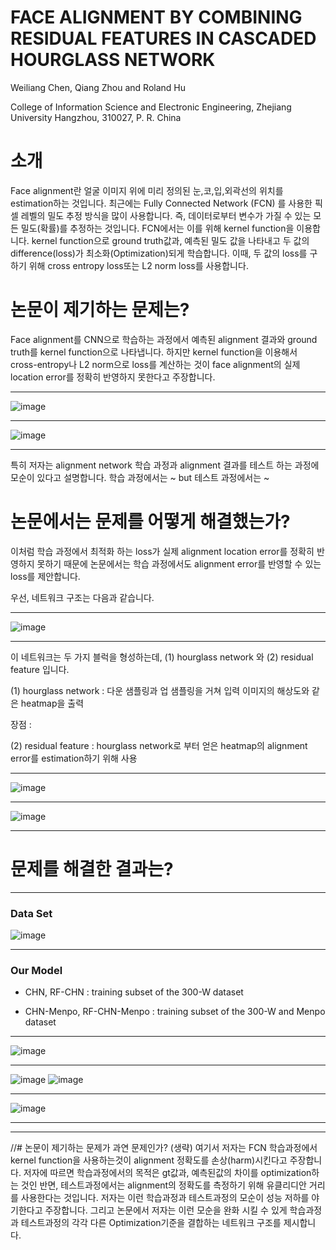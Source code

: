 # FACE ALIGNMENT BY COMBINING RESIDUAL FEATURES IN CASCADED HOURGLASS NETWORK

Weiliang Chen, Qiang Zhou and Roland Hu

College of Information Science and Electronic Engineering, Zhejiang University
Hangzhou, 310027, P. R. China

# 소개

Face alignment란 얼굴 이미지 위에 미리 정의된 눈,코,입,외곽선의 위치를 estimation하는 것입니다. 최근에는 Fully Connected Network (FCN) 를 사용한 픽셀 레벨의 밀도 추정 방식을 많이 사용합니다. 즉, 데이터로부터 변수가 가질 수 있는 모든 밀도(확률)를 추정하는 것입니다. FCN에서는 이를 위해 kernel function을 이용합니다. kernel function으로 ground truth값과, 예측된 밀도 값을 나타내고 두 값의 difference(loss)가 최소화(Optimization)되게 학습합니다. 이때, 두 값의 loss를 구하기 위해 cross entropy loss또는 L2 norm loss를 사용합니다. 

# 논문이 제기하는 문제는? 
  
Face alignment를 CNN으로 학습하는 과정에서 예측된 alignment 결과와 ground truth를 kernel function으로 나타냅니다. 하지만 kernel function을 이용해서 cross-entropy나 L2 norm으로 loss를 계산하는 것이 face alignment의 실제 location error를 정확히 반영하지 못한다고 주장합니다.

---

![image](https://user-images.githubusercontent.com/23207379/51083635-ccb19480-1760-11e9-91af-737b98b45dac.png)

---

![image](https://user-images.githubusercontent.com/23207379/51083649-f965ac00-1760-11e9-8578-679a4c535c91.png)  

---

특히 저자는 alignment network 학습 과정과 alignment 결과를 테스트 하는 과정에 모순이 있다고 설명합니다.
학습 과정에서는 ~ but 테스트 과정에서는 ~

# 논문에서는 문제를 어떻게 해결했는가?

이처럼 학습 과정에서 최적화 하는 loss가 실제 alignment location error를 정확히 반영하지 못하기 때문에 
논문에서는 학습 과정에서도 alignment error를 반영할 수 있는 loss를 제안합니다.

우선, 네트워크 구조는 다음과 같습니다.

---

![image](https://user-images.githubusercontent.com/23207379/51083157-a982e700-1758-11e9-99bb-37a1d500e543.png)

---

이 네트워크는 두 가지 블럭을 형성하는데, (1) hourglass network 와 (2) residual feature 입니다.

(1) hourglass network : 다운 샘플링과 업 샘플링을 거쳐 입력 이미지의 해상도와 같은 heatmap을 출력 

장점 : 

(2) residual feature : hourglass network로 부터 얻은 heatmap의 alignment error를 estimation하기 위해 사용

---

![image](https://user-images.githubusercontent.com/23207379/51130190-c8c06800-186f-11e9-8163-f4de28af70bf.png)

---

![image](https://user-images.githubusercontent.com/23207379/51130107-90b92500-186f-11e9-93d2-bd56c90ee9f5.png)

---

# 문제를 해결한 결과는?

---

### Data Set

![image](https://user-images.githubusercontent.com/23207379/51131859-2c4c9480-1874-11e9-850b-99b4bff05372.png)

---

### Our Model

* CHN, RF-CHN : training subset of the 300-W dataset

* CHN-Menpo, RF-CHN-Menpo : training subset of the 300-W and Menpo dataset

---

![image](https://user-images.githubusercontent.com/23207379/51131281-a0863880-1872-11e9-9355-553fdd25f7f4.png)

---

![image](https://user-images.githubusercontent.com/23207379/51131444-168a9f80-1873-11e9-903a-27d8cd229308.png)
![image](https://user-images.githubusercontent.com/23207379/51131463-2a360600-1873-11e9-9390-5382595149ae.png)

---

![image](https://user-images.githubusercontent.com/23207379/51131499-42a62080-1873-11e9-84ae-085513d8e589.png)

---





---
//# 논문이 제기하는 문제가 과연 문제인가? (생략)
여기서 저자는 FCN 학습과정에서 kernel function을 사용하는것이 alignment 정확도를 손상(harm)시킨다고 주장합니다. 저자에 따르면 학습과정에서의 
목적은 gt값과, 예측된값의 차이를 optimization하는 것인 반면, 테스트과정에서는 alignment의 정확도를 측정하기 위해 유클리디안 거리를 사용한다는 것입니다. 저자는 이런 학습과정과 테스트과정의 모순이 성능 저하를 야기한다고 주장합니다. 
그리고 논문에서 저자는 이런 모순을 완화 시킬 수 있게 학습과정과 테스트과정의 각각 다른 Optimization기준을 결합하는 네트워크 구조를 제시합니다.

